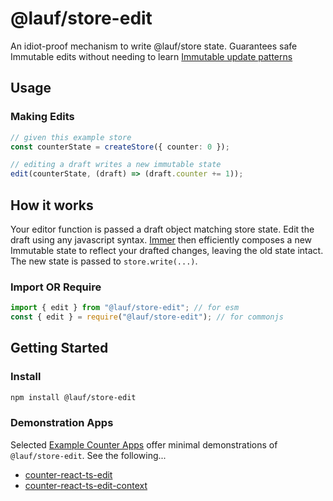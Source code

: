 # @lauf/store-edit

An idiot-proof mechanism to write @lauf/store state. Guarantees safe Immutable edits without needing to learn [Immutable update patterns](https://redux.js.org/usage/structuring-reducers/immutable-update-patterns)

## Usage

### Making Edits

```typescript
// given this example store
const counterState = createStore({ counter: 0 });

// editing a draft writes a new immutable state
edit(counterState, (draft) => (draft.counter += 1));
```

## How it works

Your editor function is passed a draft object matching store state. Edit the
draft using any javascript syntax. [Immer](https://www.npmjs.com/package/immer)
then efficiently composes a new Immutable state to reflect your drafted changes,
leaving the old state intact. The new state is passed to `store.write(...)`.

### Import OR Require

```javascript
import { edit } from "@lauf/store-edit"; // for esm
const { edit } = require("@lauf/store-edit"); // for commonjs
```

## Getting Started

### Install

```zsh
npm install @lauf/store-edit
```

### Demonstration Apps

Selected [Example Counter Apps](../../apps) offer minimal demonstrations of `@lauf/store-edit`. See the following...

- [counter-react-ts-edit](../../apps/counter-react-ts-edit)
- [counter-react-ts-edit-context](../../apps/counter-react-ts-edit-context)
